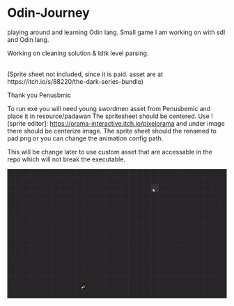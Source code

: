 # Odin-Journey
playing around and learning Odin lang.
Small game I am working on with sdl and Odin lang.

Working on cleaning solution & ldtk level parsing.

<br/>
(Sprite sheet not included, since it is paid. asset are at https://itch.io/s/88220/the-dark-series-bundle)

Thank you Penusbmic

To run exe you will need young swordmen asset from Penusbemic and place it in resource/padawan
The spritesheet should be centered. Use ![sprite editor]: https://orama-interactive.itch.io/pixelorama
and under image there should be centerize image. 
The sprite sheet should the renamed to pad.png or you can change the animation config path.

This will be change later to use custom asset that are accessable in the repo which will not break the executable.

![](https://github.com/KDahir247/Odin-Journey/blob/main/visual/teleport_roll.gif)
